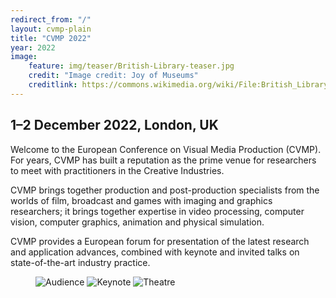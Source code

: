 ```yaml
---
redirect_from: "/"
layout: cvmp-plain
title: "CVMP 2022"
year: 2022
image:
    feature: img/teaser/British-Library-teaser.jpg
    credit: "Image credit: Joy of Museums"
    creditlink: https://commons.wikimedia.org/wiki/File:British_Library_-_Joy_of_Museums_-_2.jpg
---
```

## 1–2 December 2022, <!-- location TBA --> London, UK

Welcome to the <!--ACM SIGGRAPH--> European Conference on Visual Media Production (CVMP). For years, CVMP has built a reputation as the prime venue for researchers to meet with practitioners in the Creative Industries.

CVMP brings together production and post-production specialists from the worlds of film, broadcast and games with imaging and graphics researchers; it brings together expertise in video processing, computer vision, computer graphics, animation and physical simulation.

CVMP provides a European forum for presentation of the latest research and application advances, combined with keynote and invited talks on state-of-the-art industry practice.

<!--In this 19<sup>th</sup> edition of the conference, we are proud to be officially affiliated to and sponsored by [ACM SIGGRAPH](https://www.siggraph.org).-->

<!-- featured images -->
<figure class="top3" >
    <img class="col-xs-12 col-sm-4" src="{{site.url}}/img/cvmp/cvmp-audience.jpg" alt="Audience">
    <img class="col-xs-12 col-sm-4" src="{{site.url}}/img/cvmp/cvmp-keynote.jpg" alt="Keynote">
    <img class="col-xs-12 col-sm-4" src="{{site.url}}/img/cvmp/cvmp-knowledge-centre-theatre.jpg" alt="Theatre">
</figure>
